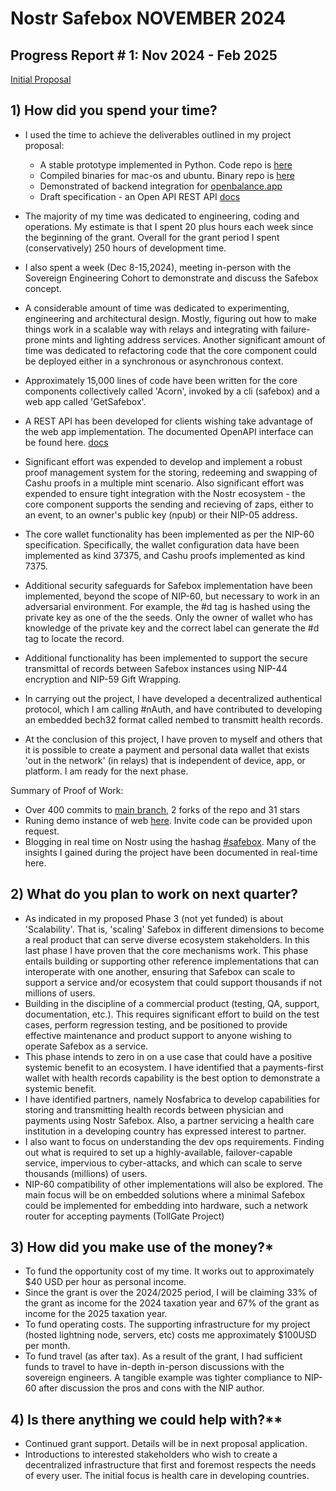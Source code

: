 # Nostr Safebox NOVEMBER 2024
## Progress Report # 1: Nov 2024 - Feb 2025

[Initial Proposal](INITIAL-PROPOSAL.md)

## 1) How did you spend your time?

- I used the time to achieve the deliverables outlined in my project proposal:
    - A stable prototype implemented in Python. Code repo is [here](https://github.com/trbouma/safebox)
    - Compiled binaries for mac-os and ubuntu. Binary repo is [here](https://github.com/trbouma/safebox-binaries)
    - Demonstrated of backend integration for [openbalance.app](https://openbalance.app)
    - Draft specification - an Open API REST API [docs](https://openbalance.app/docs) 

- The majority of my time was dedicated to engineering, coding and operations. My estimate is that I spent 20 plus hours each week since the beginning of the grant. Overall for the grant period I spent (conservatively) 250 hours of development time. 
- I also spent a week (Dec 8-15,2024), meeting in-person with the Sovereign Engineering Cohort to demonstrate and discuss the Safebox concept.
- A considerable amount of time was dedicated to experimenting, engineering and architectural design. Mostly, figuring out how to make things work in a scalable way with relays and integrating with failure-prone mints and lighting address services. Another significant amount of time was dedicated to refactoring code that the core component could be deployed either in a synchronous or asynchronous context.
- Approximately 15,000 lines of code have been written for the core components collectively called 'Acorn', invoked by a cli (safebox) and a web app called 'GetSafebox'.
- A REST API has been developed for clients wishing take advantage of the web app implementation. The documented OpenAPI interface can be found here. [docs](https://getsafebox.app/docs)
- Significant effort was expended to develop and implement a robust proof management system for the storing, redeeming and swapping of Cashu proofs in a multiple mint scenario. Also significant effort was expended to ensure tight integration with the Nostr ecosystem - the core component supports the sending and recieving of zaps, either to an event, to an owner's public key (npub) or their NIP-05 address.
- The core wallet functionality has been implemented as per the NIP-60 specification. Specifically, the wallet configuration data have been implemented as kind 37375, and Cashu proofs implemented as kind 7375. 
- Additional security safeguards for Safebox implementation have been implemented, beyond the scope of NIP-60, but necessary to work in an adversarial environment. For example, the #d tag is hashed using the private key as one of the the seeds. Only the owner of wallet who has knowledge of the  private key and the correct label can generate the #d tag to locate the record. 
- Additional functionality has been implemented to support the secure transmittal of records between Safebox instances using NIP-44 encryption and NIP-59 Gift Wrapping. 
- In carrying out the project, I have developed a decentralized authentical protocol, which I am calling #nAuth, and have contributed to developing an embedded bech32 format called nembed to transmitt health records.
- At the conclusion of this project, I have proven to myself and others that it is possible to create a payment and personal data wallet that exists 'out in the network' (in relays) that is independent of device, app, or platform. I am ready for the next phase.

Summary of Proof of Work: 
- Over 400 commits to [main branch](https://github.com/trbouma/safebox/tree/main), 2 forks of the repo and 31 stars
- Runing demo instance of web [here](https://getsafebox.app). Invite code can be provided upon request.
- Blogging in real time on Nostr using the hashag [#safebox](https://tim-bouma.npub.pro/tag/safebox). Many of the insights I gained during the project have been documented in real-time here.

## 2) What do you plan to work on next quarter?

- As indicated in my proposed Phase 3 (not yet funded) is about 'Scalability'. That is, 'scaling' Safebox in different dimensions to become a real product that can serve diverse ecosystem stakeholders. In this last phase I have proven that the core mechanisms work. This phase entails building or supporting other reference implementations that can interoperate with one another, ensuring that Safebox can scale to support a service and/or ecosystem that could support thousands if not millions of users.
- Building in the discipline of a commercial product (testing, QA, support, documentation, etc.). This requires significant effort to build on the test cases, perform regression testing, and be positioned to provide effective maintenance and product support to anyone wishing to operate Safebox as a service.
- This phase intends to zero in on a use case that could have a positive systemic benefit to an ecosystem. I have identified that a payments-first wallet with health records capability is the best option to demonstrate a systemic benefit.
- I have identified partners, namely Nosfabrica to develop capabilities for storing and transmitting health records between physician and payments using Nostr Safebox. Also, a partner servicing a health care institution in a developing country has expressed interest to partner. 
- I also want to focus on understanding the dev ops requirements. Finding out what is required to set up a highly-available, failover-capable service, impervious to cyber-attacks, and which can scale to serve thousands (millions) of users.
- NIP-60 compatibility of other implementations will also be explored. The main focus will be on embedded solutions where a minimal Safebox could be implemented for embedding into hardware, such a network router for accepting payments (TollGate Project)

## 3) How did you make use of the money?*

- To fund the opportunity cost of my time. It works out to approximately $40 USD per hour as personal income.
- Since the grant is over the 2024/2025 period, I will be claiming 33% of the grant as income for the 2024 taxation year and 67% of the grant as income for the 2025 taxation year.
- To fund operating costs. The supporting infrastructure for my project (hosted lightning node, servers, etc) costs me approximately $100USD per month.
- To fund travel (as after tax). As a result of the grant, I had sufficient funds to travel  to have in-depth in-person discussions with the sovereign engineers. A tangible example was tighter compliance to NIP-60 after discussion the pros and cons with the NIP author.

## 4) Is there anything we could help with?**

- Continued grant support. Details will be in next proposal application. 
- Introductions to interested stakeholders who wish to create a decentralized infrastructure that first and foremost respects the needs of every user. The initial focus is health care in developing countries.
